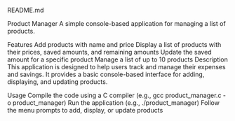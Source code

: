 README.md

Product Manager
A simple console-based application for managing a list of products.

Features
Add products with name and price
Display a list of products with their prices, saved amounts, and remaining amounts
Update the saved amount for a specific product
Manage a list of up to 10 products
Description
This application is designed to help users track and manage their expenses and savings. It provides a basic console-based interface for adding, displaying, and updating products.

Usage
Compile the code using a C compiler (e.g., gcc product_manager.c -o product_manager)
Run the application (e.g., ./product_manager)
Follow the menu prompts to add, display, or update products





